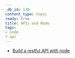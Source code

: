 ```yaml
---
_db_id: 138
content_type: topic
ready: true
title: APIs and Node
tags:
- node
- api
---
```


- [Build a restful API with node](https://medium.com/@purposenigeria/build-a-restful-api-with-node-js-and-express-js-d7e59c7a3dfb)